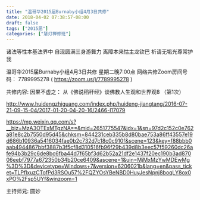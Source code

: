 ```yaml
---
title: "温哥华2015届Burnaby小组4月3日共修"
date: 2018-04-02 07:38:57-08:00
draft: false
tags: ["2015届"]
categories: ["慧灯禅修班"]
---
```

诸法等性本基法界中 自现圆满三身游舞力
离障本来怙主龙钦巴 祈请无垢光尊常护我

温哥华2015届Burnaby小组4月3日共修
星期二晚7:00点
网络共修Zoom房间号码： 7789995278 ( https://zoom.us/j/7789995278 )

共修内容:
因果不虚之：
从《佛说稻秆经》谈佛教人生观和世界观8 （第1次）

http://www.huidengzhiguang.com/index.php/huideng-jiangtang/2016-07-21-09-15-04/2017-01-20-04-20-16/2466-l17079

https://mp.weixin.qq.com/s?__biz=MzA3OTExMTgzNA==&mid=2651775547&idx=1&sn=97d2c152c0e762a81e8c2b7550d95d45&chksm=844231ceb335b8d80bae753a86ff43557e19d686b10936a5416034fae0b2c732d7c18c0c910f&scene=123&key=f88bbb0aab4944867bbf3887b3f5cf8d310516fb96f29b439d8b3eec57f59260dc26afe94b3b29c6de8bc6fba44d7f65bf3d62b52a21df2e1437f20ec190b3ad87006eebf7977a672350b34b20ce6409&ascene=1&uin=MjMxMzYwMDEwMg%3D%3D&devicetype=Windows+7&version=6206021b&lang=en&pass_ticket=TLPflxuzCTofPd3RSOu57%2FQZYOsYBeNBD0HuyJesNpnj8boqLY8ox0xPO%2Fsp5UYf&winzoom=1

主持师兄: 圆妙
